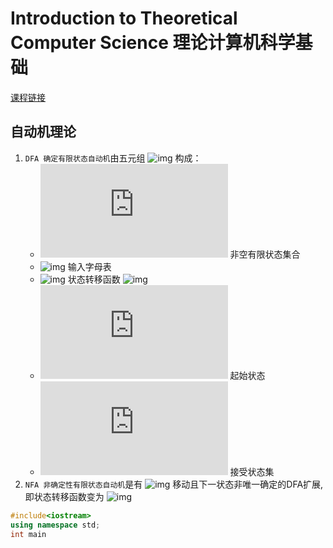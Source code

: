 # Introduction to Theoretical Computer Science 理论计算机科学基础

[课程链接][ITCS]

## 自动机理论  

1. `DFA 确定有限状态自动机`由五元组 ![img](http://latex.codecogs.com/gif.latex?$(Q,\sum,\delta,s,F)$) 构成：  
    * ![img](http://latex.codecogs.com/gif.latex?$Q$) 非空有限状态集合
    * ![img](http://latex.codecogs.com/gif.latex?$\sum$) 输入字母表
    * ![img](http://latex.codecogs.com/gif.latex?$\delta$) 状态转移函数 ![img](http://latex.codecogs.com/gif.latex?$Q%20\times%20\sum\to%20Q$)
    * ![img](http://latex.codecogs.com/gif.latex?$s$) 起始状态
    * ![img](http://latex.codecogs.com/gif.latex?$F$) 接受状态集
2. `NFA 非确定性有限状态自动机`是有 ![img](http://latex.codecogs.com/gif.latex?$\varepsilon$) 移动且下一状态非唯一确定的DFA扩展,即状态转移函数变为 ![img](http://latex.codecogs.com/gif.latex?$Q%20\times%20(\sum\bigcup\lbrace\varepsilon\rbrace)\to%20P(Q)$)

[ITCS]:https://courses.edx.org/courses/course-v1:PekingX+04830260x+3T2015/course/
```c++
#include<iostream>
using namespace std;
int main

```
